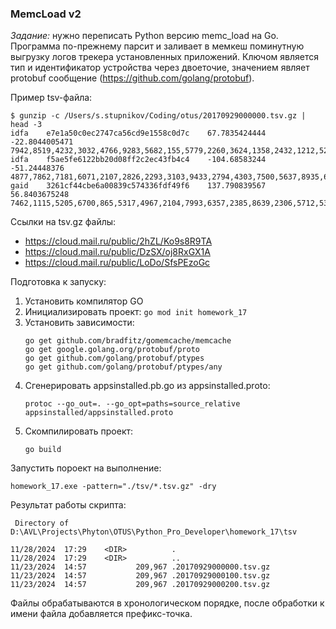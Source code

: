 ### MemcLoad v2
*Задание:* нужно переписать Python версию memc_load на Go. Программа по-прежнему парсит и заливает в мемкеш поминутную выгрузку логов трекера установленных приложений. Ключом является тип и идентификатор устройства через двоеточие, значением являет protobuf сообщение (https://github.com/golang/protobuf).


Пример tsv-файла:
```
$ gunzip -c /Users/s.stupnikov/Coding/otus/20170929000000.tsv.gz | head -3
idfa	e7e1a50c0ec2747ca56cd9e1558c0d7c	67.7835424444	-22.8044005471	7942,8519,4232,3032,4766,9283,5682,155,5779,2260,3624,1358,2432,1212,528,8182,9061,9628,2055,4821,3550,4964,6924,6737,3784,5428,6980,8137,2129,8751,3000,5495,5674,3023,818,2864,8250,768,6931,3493,3749,8053,8815,8448,8757,272,5951,2831,7186,157,1629,2021,3338,9020,6679,8679,1477,7488,3751,7399,8556,5500,5333,3873,7070,3018,2734,4273,3723,4528,4657,4014
idfa	f5ae5fe6122bb20d08ff2c2ec43fb4c4	-104.68583244	-51.24448376	4877,7862,7181,6071,2107,2826,2293,3103,9433,2794,4303,7500,5637,8935,6772,2481,1614,3946,7013,690,9474,1655,9718,4862,3367,3869,4255,9431,7333,5471,3267,7439,7202,7310,7875,1468,8146,9617,4336,8747,7815
gaid	3261cf44cbe6a00839c574336fdf49f6	137.790839567	56.8403675248	7462,1115,5205,6700,865,5317,4967,2104,7993,6357,2385,8639,2306,5712,5326,9929,7781,1402,8830,1978,6443,3372,6379,5426,7847,8485,8983,1938,4809,2095,6887,2720,1074,1499,7165,4922,5969,6655,241,8738,1336,7334,465,4866,3402,634,9813,6343,2686,2214,7140,4818,92,1072,4784,2376,2086,5639,6314,9411,7888,8187,8766,7524,9002,3567,3563,360,8949,2780,8299,2460,1274,1474,3030,2221,3467,9094,9014,4475,4180,2205,481,7125,1237
```
Ссылки на tsv.gz файлы:
* https://cloud.mail.ru/public/2hZL/Ko9s8R9TA
* https://cloud.mail.ru/public/DzSX/oj8RxGX1A
* https://cloud.mail.ru/public/LoDo/SfsPEzoGc

Подготовка к запуску:
1. Установить компилятор GO
2. Инициализировать проект: ```go mod init homework_17```
3. Установить зависимости:
    ```
    go get github.com/bradfitz/gomemcache/memcache
    go get google.golang.org/protobuf/proto
    go get github.com/golang/protobuf/ptypes
    go get github.com/golang/protobuf/ptypes/any
    ```
4. Сгенерировать appsinstalled.pb.go из appsinstalled.proto:
   ```
   protoc --go_out=. --go_opt=paths=source_relative appsinstalled/appsinstalled.proto
   ```
5. Скомпилировать проект:
   ```
   go build
   ```   
Запустить пороект на выполнение:
```
homework_17.exe -pattern="./tsv/*.tsv.gz" -dry
``` 

Результат работы скрипта:
```
 Directory of D:\AVL\Projects\Phyton\OTUS\Python_Pro_Developer\homework_17\tsv

11/28/2024  17:29    <DIR>          .
11/28/2024  17:29    <DIR>          ..
11/23/2024  14:57           209,967 .20170929000000.tsv.gz
11/23/2024  14:57           209,967 .20170929000100.tsv.gz
11/23/2024  14:57           209,967 .20170929000200.tsv.gz

```
Файлы обрабатываются в хронологическом порядке, после обработки к имени файла добавляется префикс-точка.

